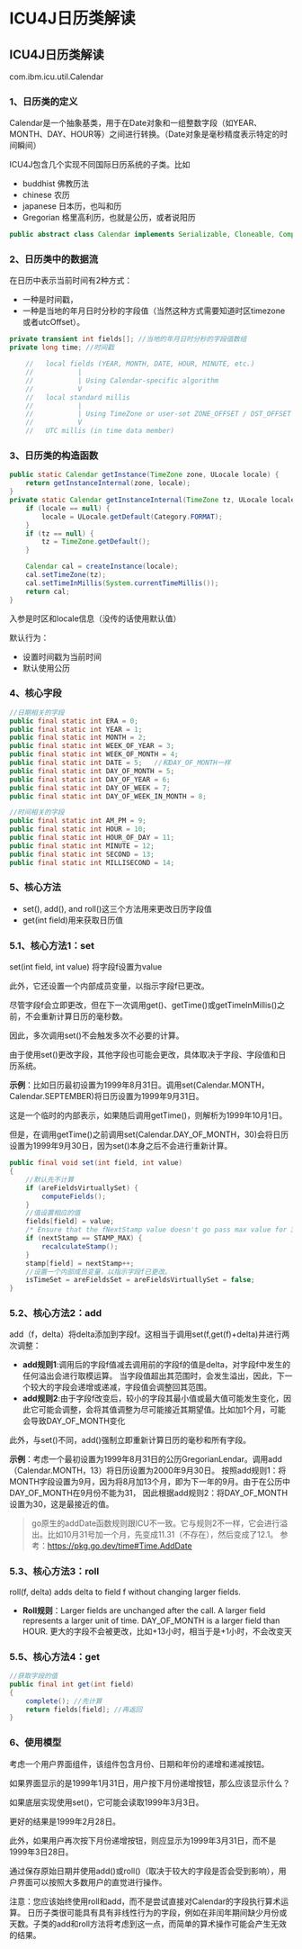 # ICU4J日历类解读

## ICU4J日历类解读

com.ibm.icu.util.Calendar

### 1、日历类的定义

Calendar是一个抽象基类，用于在Date对象和一组整数字段（如YEAR、MONTH、DAY、HOUR等）之间进行转换。（Date对象是毫秒精度表示特定的时间瞬间）

ICU4J包含几个实现不同国际日历系统的子类。比如

- buddhist 佛教历法
- chinese 农历
- japanese 日本历，也叫和历
- Gregorian 格里高利历，也就是公历，或者说阳历

```java
public abstract class Calendar implements Serializable, Cloneable, Comparable<Calendar>

```

### 2、日历类中的数据流

在日历中表示当前时间有2种方式：

- 一种是时间戳，
- 一种是当地的年月日时分秒的字段值（当然这种方式需要知道时区timezone或者utcOffset）。

```java
private transient int fields[]; //当地的年月日时分秒的字段值数组
private long time; //时间戳

    //   local fields (YEAR, MONTH, DATE, HOUR, MINUTE, etc.)
    //           |
    //           | Using Calendar-specific algorithm
    //           V
    //   local standard millis
    //           |
    //           | Using TimeZone or user-set ZONE_OFFSET / DST_OFFSET
    //           V
    //   UTC millis (in time data member)

```

### 3、日历类的构造函数

```java
public static Calendar getInstance(TimeZone zone, ULocale locale) {
    return getInstanceInternal(zone, locale);
}
private static Calendar getInstanceInternal(TimeZone tz, ULocale locale) {
    if (locale == null) {
        locale = ULocale.getDefault(Category.FORMAT);
    }
    if (tz == null) {
        tz = TimeZone.getDefault();
    }

    Calendar cal = createInstance(locale);
    cal.setTimeZone(tz);
    cal.setTimeInMillis(System.currentTimeMillis());
    return cal;
}

```

入参是时区和locale信息（没传的话使用默认值）

默认行为：

- 设置时间戳为当前时间
- 默认使用公历

### 4、核心字段

```java
//日期相关的字段
public final static int ERA = 0;
public final static int YEAR = 1;
public final static int MONTH = 2;
public final static int WEEK_OF_YEAR = 3;
public final static int WEEK_OF_MONTH = 4;
public final static int DATE = 5;   //和DAY_OF_MONTH一样
public final static int DAY_OF_MONTH = 5;
public final static int DAY_OF_YEAR = 6;
public final static int DAY_OF_WEEK = 7;
public final static int DAY_OF_WEEK_IN_MONTH = 8;

//时间相关的字段
public final static int AM_PM = 9;
public final static int HOUR = 10;
public final static int HOUR_OF_DAY = 11;
public final static int MINUTE = 12;
public final static int SECOND = 13;
public final static int MILLISECOND = 14;

```

### 5、核心方法

- set(), add(), and roll()这三个方法用来更改日历字段值
- get(int field)用来获取日历值

### 5.1、核心方法1：set

set(int field, int value) 将字段f设置为value

此外，它还设置一个内部成员变量，以指示字段f已更改。

尽管字段f会立即更改，但在下一次调用get()、getTime()或getTimeInMillis()之前，不会重新计算日历的毫秒数。

因此，多次调用set()不会触发多次不必要的计算。

由于使用set()更改字段，其他字段也可能会更改，具体取决于字段、字段值和日历系统。

**示例**：比如日历最初设置为1999年8月31日。调用set(Calendar.MONTH，Calendar.SEPTEMBER)将日历设置为1999年9月31日。

这是一个临时的内部表示，如果随后调用getTime()，则解析为1999年10月1日。

但是，在调用getTime()之前调用set(Calendar.DAY\_OF\_MONTH，30)会将日历设置为1999年9月30日，因为set()本身之后不会进行重新计算。

```java
public final void set(int field, int value)
{
    //默认先不计算
    if (areFieldsVirtuallySet) {
        computeFields();
    }
    //值设置相应的值
    fields[field] = value;
    /* Ensure that the fNextStamp value doesn't go pass max value for 32 bit integer */
    if (nextStamp == STAMP_MAX) {
        recalculateStamp();
    }
    stamp[field] = nextStamp++;
    //设置一个内部成员变量，以指示字段f已更改。
    isTimeSet = areFieldsSet = areFieldsVirtuallySet = false;
}

```

### 5.2、核心方法2：add

add（f，delta）将delta添加到字段f。这相当于调用set(f,get(f)+delta)并进行两次调整：

- **add规则1**:调用后的字段f值减去调用前的字段f的值是delta，对字段f中发生的任何溢出会进行取模运算。
当字段值超出其范围时，会发生溢出，因此，下一个较大的字段会递增或递减，字段值会调整回其范围。
- **add规则2**:由于字段f改变后，较小的字段其最小值或最大值可能发生变化，因此它可能会调整，会将其值调整为尽可能接近其期望值。比如加1个月，可能会导致DAY_OF_MONTH变化

此外，与set()不同，add()强制立即重新计算日历的毫秒和所有字段。

**示例**：考虑一个最初设置为1999年8月31日的公历GregorianLendar。调用add（Calendar.MONTH，13）将日历设置为2000年9月30日。
按照add规则1：将MONTH字段设置为9月，因为将8月加13个月，即为下一年的9月。由于在公历中DAY_OF_MONTH在9月份不能为31，
因此根据add规则2：将DAY_OF_MONTH设置为30，这是最接近的值。

> go原生的addDate函数规则跟ICU不一致。它与规则2不一样，它会进行溢出。比如10月31号加一个月，先变成11.31（不存在），然后变成了12.1。
参考：https://pkg.go.dev/time#Time.AddDate
> 

### 5.3、核心方法3：roll

roll(f, delta) adds delta to field f without changing larger fields.

- **Roll规则**：Larger fields are unchanged after the call. A larger field represents a larger unit of time. DAY_OF_MONTH is a larger field than HOUR.
更大的字段不会被更改，比如+13小时，相当于是+1小时，不会改变天

### 5.5、核心方法4：get

```java
//获取字段的值
public final int get(int field)
{
    complete(); //先计算
    return fields[field]; //再返回
}

```

### 6、使用模型

考虑一个用户界面组件，该组件包含月份、日期和年份的递增和递减按钮。

如果界面显示的是1999年1月31日，用户按下月份递增按钮，那么应该显示什么？

如果底层实现使用set()，它可能会读取1999年3月3日。

更好的结果是1999年2月28日。

此外，如果用户再次按下月份递增按钮，则应显示为1999年3月31日，而不是1999年3日28日。

通过保存原始日期并使用add()或roll()（取决于较大的字段是否会受到影响），用户界面可以按照大多数用户的直觉进行操作。

注意：您应该始终使用roll和add，而不是尝试直接对Calendar的字段执行算术运算。
日历子类很可能具有具有非线性行为的字段，例如在非闰年期间缺少月份或天数。子类的add和roll方法将考虑到这一点，而简单的算术操作可能会产生无效的结果。
